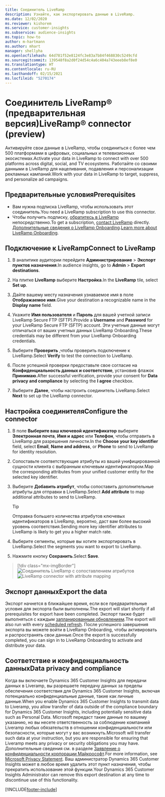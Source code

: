 ```yaml
---
title: Соединитель LiveRamp
description: Узнайте, как экспортировать данные в LiveRamp.
ms.date: 12/02/2020
ms.reviewer: kishorem
ms.service: customer-insights
ms.subservice: audience-insights
ms.topic: how-to
author: m-hartmann
ms.author: mhart
manager: shellyha
ms.openlocfilehash: 64d781f52e8124fc3e83a7b84f468830c5249cfd
ms.sourcegitcommit: 139548f8a2d0f24d54c4a6c404a743eeeb8ef8e0
ms.translationtype: HT
ms.contentlocale: ru-RU
ms.lasthandoff: 02/15/2021
ms.locfileid: "5270174"
---
```

# <a name="liverampreg-connector-preview"></a><span data-ttu-id="22349-103">Соединитель LiveRamp&reg; (предварительная версия)</span><span class="sxs-lookup"><span data-stu-id="22349-103">LiveRamp&reg; connector (preview)</span></span>

<span data-ttu-id="22349-104">Активируйте свои данные в LiveRamp, чтобы соединиться с более чем 500 платформами в цифровых, социальных и телевизионных экосистемах.</span><span class="sxs-lookup"><span data-stu-id="22349-104">Activate your data in LiveRamp to connect with over 500 platforms across digital, social, and TV ecosystems.</span></span> <span data-ttu-id="22349-105">Работайте со своими данными в LiveRamp для нацеливания, подавления и персонализации рекламных кампаний.</span><span class="sxs-lookup"><span data-stu-id="22349-105">Work with your data in LiveRamp to target, suppress, and personalize ad campaigns.</span></span>

## <a name="prerequisites"></a><span data-ttu-id="22349-106">Предварительные условия</span><span class="sxs-lookup"><span data-stu-id="22349-106">Prerequisites</span></span>

- <span data-ttu-id="22349-107">Вам нужна подписка LiveRamp, чтобы использовать этот соединитель.</span><span class="sxs-lookup"><span data-stu-id="22349-107">You need a LiveRamp subscription to use this connector.</span></span>
- <span data-ttu-id="22349-108">Чтобы получить подписку, [обратитесь в LiveRamp](https://liveramp.com/contact/) непосредственно.</span><span class="sxs-lookup"><span data-stu-id="22349-108">To get a subscription, [contact LiveRamp](https://liveramp.com/contact/) directly.</span></span> <span data-ttu-id="22349-109">[Дополнительные сведения о LiveRamp Onboarding](https://liveramp.com/our-platform/data-onboarding/).</span><span class="sxs-lookup"><span data-stu-id="22349-109">[Learn more about LiveRamp Onboarding](https://liveramp.com/our-platform/data-onboarding/).</span></span>

## <a name="connect-to-liveramp"></a><span data-ttu-id="22349-110">Подключение к LiveRamp</span><span class="sxs-lookup"><span data-stu-id="22349-110">Connect to LiveRamp</span></span>

1. <span data-ttu-id="22349-111">В аналитике аудитории перейдите **Администрирование** > **Экспорт пунктов назначения**.</span><span class="sxs-lookup"><span data-stu-id="22349-111">In audience insights, go to **Admin** > **Export destinations**.</span></span>

1. <span data-ttu-id="22349-112">На плитке **LiveRamp** выберите **Настройка**.</span><span class="sxs-lookup"><span data-stu-id="22349-112">In the **LiveRamp** tile, select **Set up**.</span></span>

1. <span data-ttu-id="22349-113">Дайте вашему месту назначения узнаваемое имя в поле **Отображаемое имя**.</span><span class="sxs-lookup"><span data-stu-id="22349-113">Give your destination a recognizable name in the **Display name** field.</span></span>

1. <span data-ttu-id="22349-114">Укажите **Имя пользователя** и **Пароль** для вашей учетной записи LiveRamp Secure FTP (SFTP).</span><span class="sxs-lookup"><span data-stu-id="22349-114">Provide a **Username** and **Password** for your LiveRamp Secure FTP (SFTP) account.</span></span>
<span data-ttu-id="22349-115">Эти учетные данные могут отличаться от ваших учетных данных LiveRamp Onboarding.</span><span class="sxs-lookup"><span data-stu-id="22349-115">These credentials may be different from your LiveRamp Onboarding credentials.</span></span>

1. <span data-ttu-id="22349-116">Выберите **Проверить** ,чтобы проверить подключение к LiveRamp.</span><span class="sxs-lookup"><span data-stu-id="22349-116">Select **Verify** to test the connection to LiveRamp.</span></span>

1. <span data-ttu-id="22349-117">После успешной проверки предоставьте свое согласие на **Конфиденциальность данных и соответствие**, установив флажок **Принимаю**.</span><span class="sxs-lookup"><span data-stu-id="22349-117">After successful verification, provide your consent for **Data privacy and compliance** by selecting the **I agree** checkbox.</span></span>

1. <span data-ttu-id="22349-118">Выберите **Далее**, чтобы настроить соединитель LiveRamp.</span><span class="sxs-lookup"><span data-stu-id="22349-118">Select **Next** to set up the LiveRamp connector.</span></span>

## <a name="configure-the-connector"></a><span data-ttu-id="22349-119">Настройка соединителя</span><span class="sxs-lookup"><span data-stu-id="22349-119">Configure the connector</span></span>

1. <span data-ttu-id="22349-120">В поле **Выберите ваш ключевой идентификатор** выберите **Электронная почта**, **Имя и адрес** или **Телефон**, чтобы отправить в LiveRamp для разрешения личности.</span><span class="sxs-lookup"><span data-stu-id="22349-120">In the **Choose your key identifier** field, select **Email**,  **Name and address**, or **Phone** to send to LiveRamp for identity resolution.</span></span>

1. <span data-ttu-id="22349-121">Сопоставьте соответствующие атрибуты из вашей унифицированной сущности клиента с выбранным ключевым идентификатором.</span><span class="sxs-lookup"><span data-stu-id="22349-121">Map the corresponding attributes from your unified customer entity for the selected key identifier.</span></span>

1. <span data-ttu-id="22349-122">Выберите **Добавить атрибут**, чтобы сопоставить дополнительные атрибуты для отправки в LiveRamp.</span><span class="sxs-lookup"><span data-stu-id="22349-122">Select **Add attribute** to map additional attributes to send to LiveRamp.</span></span>

   > [!TIP]
   > <span data-ttu-id="22349-123">Отправка большего количества атрибутов ключевых идентификаторов в LiveRamp, вероятно, даст вам более высокий уровень соответствия.</span><span class="sxs-lookup"><span data-stu-id="22349-123">Sending more key identifier attributes to LiveRamp is likely to get you a higher match rate.</span></span>

1. <span data-ttu-id="22349-124">Выберите сегменты, которые вы хотите экспортировать в LiveRamp.</span><span class="sxs-lookup"><span data-stu-id="22349-124">Select the segments you want to export to LiveRamp.</span></span>

1. <span data-ttu-id="22349-125">Нажмите кнопку **Сохранить**.</span><span class="sxs-lookup"><span data-stu-id="22349-125">Select **Save**.</span></span>

> [!div class="mx-imgBorder"]
> <span data-ttu-id="22349-126">![Соединитель LiveRamp с сопоставлением атрибутов](media/export-liveramp-segments.png "Соединитель LiveRamp с сопоставлением атрибутов")</span><span class="sxs-lookup"><span data-stu-id="22349-126">![LiveRamp connector with attribute mapping](media/export-liveramp-segments.png "LiveRamp connector with attribute mapping")</span></span>

## <a name="export-the-data"></a><span data-ttu-id="22349-127">Экспорт данных</span><span class="sxs-lookup"><span data-stu-id="22349-127">Export the data</span></span>

<span data-ttu-id="22349-128">Экспорт начнется в ближайшее время, если все предварительные условия для экспорта были выполнены.</span><span class="sxs-lookup"><span data-stu-id="22349-128">The export will start shortly if all prerequisites for export have been completed.</span></span> <span data-ttu-id="22349-129">Экспорт также будет выполняться с каждым [запланированным обновлением](system.md#schedule-tab).</span><span class="sxs-lookup"><span data-stu-id="22349-129">The export will also run with every [scheduled refresh](system.md#schedule-tab).</span></span>
<span data-ttu-id="22349-130">После успешного завершения экспорта вы можете войти в LiveRamp Onboarding, чтобы активировать и распространять свои данные.</span><span class="sxs-lookup"><span data-stu-id="22349-130">Once the export is successfully completed, you can sign in to LiveRamp Onboarding to activate and distribute your data.</span></span>

## <a name="data-privacy-and-compliance"></a><span data-ttu-id="22349-131">Соответствие и конфиденциальность данных</span><span class="sxs-lookup"><span data-stu-id="22349-131">Data privacy and compliance</span></span>

<span data-ttu-id="22349-132">Когда вы включаете Dynamics 365 Customer Insights для передачи данных в Liveramp, вы разрешаете передачу данных за пределы обеспечения соответствия для Dynamics 365 Customer Insights, включая потенциально конфиденциальные данные, такие как личные данные.</span><span class="sxs-lookup"><span data-stu-id="22349-132">When you enable Dynamics 365 Customer Insights to transmit data to Liveramp, you allow transfer of data outside of the compliance boundary for Dynamics 365 Customer Insights, including potentially sensitive data such as Personal Data.</span></span> <span data-ttu-id="22349-133">Microsoft передаст такие данные по вашему указанию, но вы несете ответственность за соблюдение компанией Liveramp любых обязательств в отношении конфиденциальности или безопасности, которые могут у вас возникнуть.</span><span class="sxs-lookup"><span data-stu-id="22349-133">Microsoft will transfer such data at your instruction, but you are responsible for ensuring that Liveramp meets any privacy or security obligations you may have.</span></span> <span data-ttu-id="22349-134">Дополнительные сведения см. в разделе [Заявление о конфиденциальности корпорации Майкрософт](https://go.microsoft.com/fwlink/?linkid=396732).</span><span class="sxs-lookup"><span data-stu-id="22349-134">For more information, see [Microsoft Privacy Statement](https://go.microsoft.com/fwlink/?linkid=396732).</span></span>
<span data-ttu-id="22349-135">Ваш администратор Dynamics 365 Customer Insights может в любое время удалить этот пункт назначения, чтобы прекратить использование этой функции.</span><span class="sxs-lookup"><span data-stu-id="22349-135">Your Dynamics 365 Customer Insights Administrator can remove this export destination at any time to discontinue use of this functionality.</span></span>

[!INCLUDE[footer-include](../includes/footer-banner.md)]